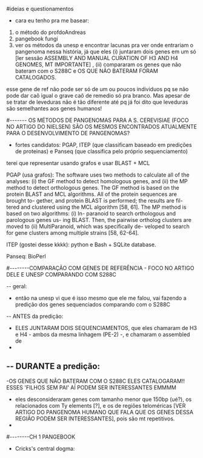 #ideias e questionamentos

- cara eu tenho pra me basear:
1. o método do profdoAndreas
2. pangebook fungi
3. ver os métodos da unesp e encontrar lacunas pra ver onde entrariam o pangenoma nessa história, já que eles (i) juntaram dois genes em um só [ler sessão ASSEMBLY AND MANUAL CURATION OF H3 AND H4 GENOMES, MT IMPORTANTE] , (ii) compararam os genes que não bateram com o S288C e OS QUE NÃO BATERAM FORAM CATALOGADOS.


esse gene de ref não pode ser só de um ou poucos individuos pq se não pode dar caô igual o grave caô de remedio só pra branco. Mas apesar de se tratar de leveduras não é tão diferente até pq já foi dito que leveduras são semelhantes aos genes humanos!




#------- OS MÉTODOS DE PANGENOMAS PARA A S. CEREVISIAE (FOCO NO ARTIGO DO NIELSEN) SÃO OS MESMOS ENCONTRADOS ATUALMENTE PARA O DESENVOLVIMENTO DE PANGENOMAS? 

- fortes candidatos: PGAP, ITEP (que classificam baseado em predições de proteinas) e Panseq (que classifica pelo próprio sequenciamento)


terei que representar usando grafos e usar BLAST + MCL


PGAP (usa grafos):
The software uses two methods to calculate all of the
analyses: (i) the GF method to detect homologous genes, and
(ii) the MP method to detect orthologous genes.
The GF method is based on the protein BLAST and MCL
algorithms. All of the protein sequences are brought to-
gether, and protein BLAST is performed; the results are fil-
tered and clustered using the MCL algorithm [58, 61].
The MP method is based on two algorithms: (i) In-
paranoid to search orthologous and parologous genes us-
ing BLAST. Then, the pairwise ortholog clusters are
moved to (ii) MultiParanoid, which was specifically de-
veloped to search for gene clusters among multiple strains
[58, 62-64].

ITEP (gostei desse kkkk): python e Bash + SQLite database.

Panseq: BioPerl




#--------COMPARAÇÃO COM GENES DE REFERÊNCIA - FOCO NO ARTIGO DELE E UNESP COMPARANDO COM S288C

-- geral:
- então na unesp vi que é isso mesmo que ele me falou, vai fazendo a predição dos genes sequenciados comparando com o S288C

-- ANTES da predição:
- ELES JUNTARAM DOIS SEQUENCIAMENTOS, que eles chamaram de H3 e H4 - ambos da mesma linhagem (PE-2) -, e chamaram o assembled de 
- 

-- DURANTE a predição:
-
-OS GENES QUE NÃO BATERAM COM O S288C ELES CATALOGARAM!! ESSES 'FILHOS SEM PAI' AÍ PODEM SER INTERESSANTES EMMMM
- eles desconsideraram genes com tamanho menor que 150bp (ué?), os relacionados com Ty elements [?], e os de regiões teloméricas [VER ARTIGO DO PANGENOMA HUMANO QUE FALA QUE OS GENES DESSA REGIÃO PODEM SER INTERESSANTES], pois são mt repetitivos.
- 




#--------CH 1 PANGEBOOK

- Cricks's central dogma: 
